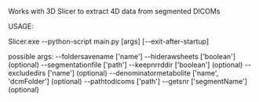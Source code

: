 Works with 3D Slicer to extract 4D data from segmented DICOMs

USAGE:

Slicer.exe --python-script main.py [args] [--exit-after-startup]

possible args:
--foldersavename ['name']
--hiderawsheets ['boolean'] (optional)
--segmentationfile ['path']
--keepnrrddir ['boolean'] (optional)
--excludedirs ['name'] (optional)
--denominatormetabolite ['name', 'dcmFolder'] (optional)
--pathtodicoms ['path']
--getsnr ['segmentName'] (optional)